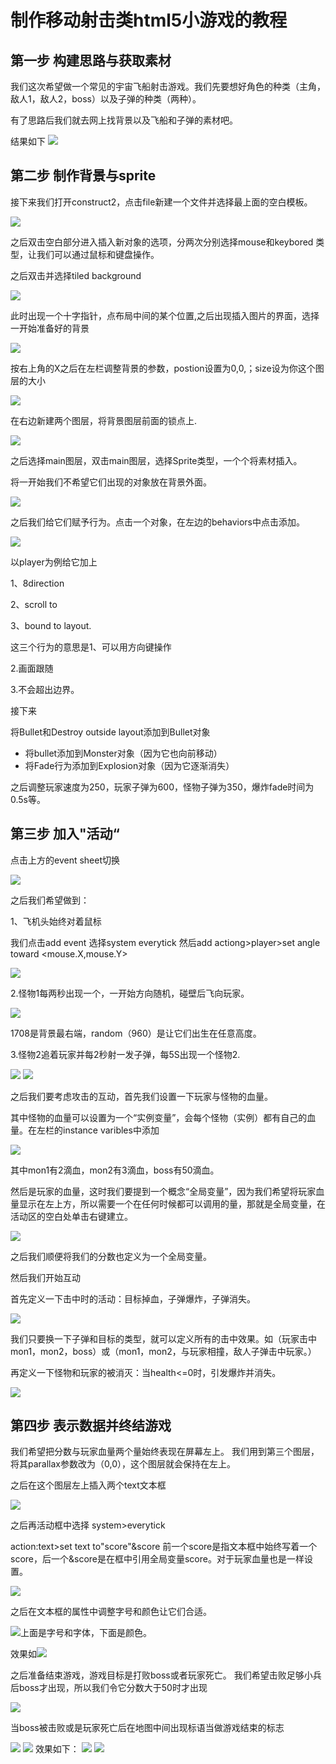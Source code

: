 # 制作移动射击类html5小游戏的教程

## 第一步 构建思路与获取素材
我们这次希望做一个常见的宇宙飞船射击游戏。我们先要想好角色的种类（主角，敌人1，敌人2，boss）以及子弹的种类（两种）。

有了思路后我们就去网上找背景以及飞船和子弹的素材吧。

结果如下
![](images/1.png)

## 第二步 制作背景与sprite
接下来我们打开construct2，点击file新建一个文件并选择最上面的空白模板。



![](images/2.png)

之后双击空白部分进入插入新对象的选项，分两次分别选择mouse和keybored 类型，让我们可以通过鼠标和键盘操作。

之后双击并选择tiled background

![](images/3.png)

此时出现一个十字指针，点布局中间的某个位置,之后出现插入图片的界面，选择一开始准备好的背景

![](images/4.png)

按右上角的X之后在左栏调整背景的参数，postion设置为0,0,；size设为你这个图层的大小

![](images/5.png)

在右边新建两个图层，将背景图层前面的锁点上.

![](images/6.png)

之后选择main图层，双击main图层，选择Sprite类型，一个个将素材插入。

将一开始我们不希望它们出现的对象放在背景外面。

![](images/7.png)

之后我们给它们赋予行为。点击一个对象，在左边的behaviors中点击添加。

![](images/8.png)

以player为例给它加上

1、8direction

2、scroll to

3、bound to layout.

这三个行为的意思是1、可以用方向键操作

2.画面跟随

3.不会超出边界。

接下来

 将Bullet和Destroy outside layout添加到Bullet对象
- 将bullet添加到Monster对象（因为它也向前移动）
- 将Fade行为添加到Explosion对象（因为它逐渐消失）

之后调整玩家速度为250，玩家子弹为600，怪物子弹为350，爆炸fade时间为0.5s等。

## 第三步 加入"活动“
点击上方的event sheet切换

 ![](images/10.png)

之后我们希望做到：

1、飞机头始终对着鼠标

我们点击add event
选择system everytick
然后add actiong>player>set angle toward <mouse.X,mouse.Y>

![](images/11.png)

2.怪物1每两秒出现一个，一开始方向随机，碰壁后飞向玩家。

![](images/12.png)

1708是背景最右端，random（960）是让它们出生在任意高度。

3.怪物2追着玩家并每2秒射一发子弹，每5S出现一个怪物2.

![](images/13.png)
![](images/14.png)

之后我们要考虑攻击的互动，首先我们设置一下玩家与怪物的血量。

其中怪物的血量可以设置为一个“实例变量”，会每个怪物（实例）都有自己的血量。在左栏的instance varibles中添加

![](images/15.png)

其中mon1有2滴血，mon2有3滴血，boss有50滴血。

然后是玩家的血量，这时我们要提到一个概念“全局变量”，因为我们希望将玩家血量显示在左上方，所以需要一个在任何时候都可以调用的量，那就是全局变量，在活动区的空白处单击右键建立。

![](images/16.png)

之后我们顺便将我们的分数也定义为一个全局变量。

然后我们开始互动

首先定义一下击中时的活动：目标掉血，子弹爆炸，子弹消失。

![](images/17.png)

我们只要换一下子弹和目标的类型，就可以定义所有的击中效果。如（玩家击中mon1，mon2，boss）或（mon1，mon2，与玩家相撞，敌人子弹击中玩家。）

再定义一下怪物和玩家的被消灭：当health<=0时，引发爆炸并消失。

![](images/18.png)

## 第四步 表示数据并终结游戏
我们希望把分数与玩家血量两个量始终表现在屏幕左上。
我们用到第三个图层，将其parallax参数改为（0,0），这个图层就会保持在左上。

之后在这个图层左上插入两个text文本框

![](images/19.png)

之后再活动框中选择 system>everytick

 action:text>set text to"score"&score 前一个score是指文本框中始终写着一个score，后一个&score是在框中引用全局变量score。对于玩家血量也是一样设置。

 ![](images/21.png)

 之后在文本框的属性中调整字号和颜色让它们合适。

 ![](images/22.png)上面是字号和字体，下面是颜色。

 效果如![](images/20.png)

 之后准备结束游戏，游戏目标是打败boss或者玩家死亡。
 我们希望击败足够小兵后boss才出现，所以我们令它分数大于50时才出现

 ![](images/23.png)

 当boss被击败或是玩家死亡后在地图中间出现标语当做游戏结束的标志

 ![](images/24.png)
 ![](images/25.png)
效果如下：
 ![](images/26.png)
 ![](images/123.gif)


